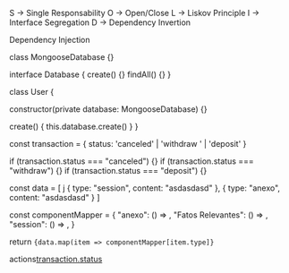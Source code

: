 S -> Single Responsability
O -> Open/Close
L -> Liskov Principle
I -> Interface Segregation
D -> Dependency Invertion

Dependency Injection

class MongooseDatabase {}

interface Database {
  create() {}
  findAll() {}
}

class User {

  constructor(private database: MongooseDatabase) {}

  create() {
    this.database.create()
  }
}

const transaction = {
  status: 'canceled' | 'withdraw ' | 'deposit'
}

if (transaction.status === "canceled") {}
if (transaction.status === "withdraw") {}
if (transaction.status === "deposit") {} 

const data = [ j
  {
    type: "session",
    content: "asdasdasd"
  },
  {
    type: "anexo",
    content: "asdasdasd"
  }
]

const componentMapper = {
  "anexo": () => <Anexo />,
  "Fatos Relevantes": () => <Relevantes />,
  "session": () => <Session />,
}

return `
  {data.map(item => componentMapper[item.type]}
`

actions[transaction.status]()
